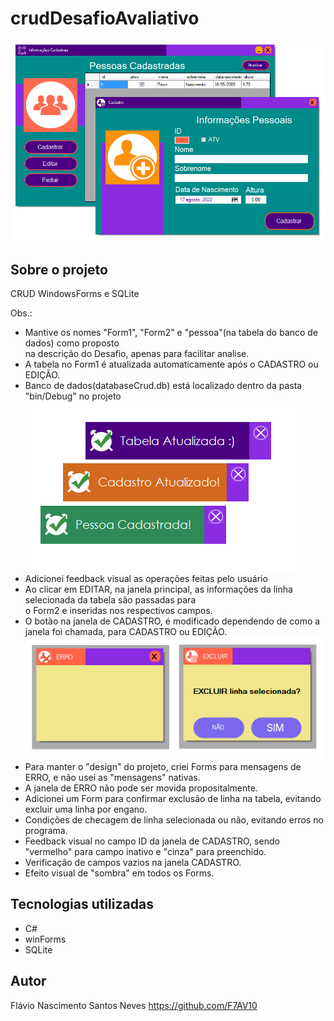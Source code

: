 # crudDesafioAvaliativo
<img src="https://github.com/F7AV10/crudDesafio/blob/main/ScreenCrudAvaliativoGitHub01.png" />

## Sobre o projeto
<div>
 CRUD WindowsForms e SQLite

Obs.:
- Mantive os nomes "Form1", "Form2" e "pessoa"(na tabela do banco de dados) como proposto</br>
na descrição do Desafio, apenas para facilitar analise.
- A tabela no Form1 é atualizada automaticamente após o CADASTRO ou EDIÇÃO.
- Banco de dados(databaseCrud.db) está localizado dentro da pasta "bin/Debug" no projeto<br/>
<img src="https://github.com/F7AV10/crudDesafio/blob/main/ScreenCrudAvaliativoGitHub02.png" /><br/>
- Adicionei feedback visual as operações feitas pelo usuário<br/>
- Ao clicar em EDITAR, na janela principal, as informações da linha selecionada da tabela são passadas para <br/>
o Form2 e inseridas nos respectivos campos.
- O botão na janela de CADASTRO, é modificado dependendo de como a janela foi chamada, para CADASTRO ou EDIÇÃO.</br>
<img src="https://github.com/F7AV10/crudDesafio/blob/main/ScreenCrudAvaliativoGitHub03.png" /><br/>
- Para manter o "design" do projeto, criei Forms para mensagens de ERRO, e não usei as "mensagens" nativas.
- A janela de ERRO não pode ser movida propositalmente.
- Adicionei um Form para confirmar exclusão de linha na tabela, evitando excluir uma linha por engano.
- Condições de checagem de linha selecionada ou não, evitando erros no programa.
- Feedback visual no campo ID da janela de CADASTRO, sendo "vermelho" para campo inativo e "cinza" para preenchido.
- Verificação de campos vazios na janela CADASTRO.
- Efeito visual de "sombra" em todos os Forms. 

</div>

## Tecnologias utilizadas

- C#
- winForms
- SQLite

## Autor
Flávio Nascimento Santos Neves
https://github.com/F7AV10<br/>
